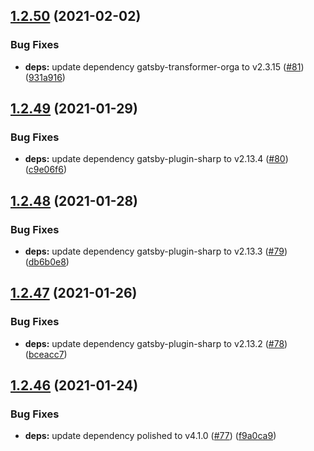 ## [1.2.50](https://github.com/dds/bosabosa.org/compare/v1.2.49...v1.2.50) (2021-02-02)


### Bug Fixes

* **deps:** update dependency gatsby-transformer-orga to v2.3.15 ([#81](https://github.com/dds/bosabosa.org/issues/81)) ([931a916](https://github.com/dds/bosabosa.org/commit/931a916d1a61e51ca4f9b05b3cb2f516cf7a44d6))



## [1.2.49](https://github.com/dds/bosabosa.org/compare/v1.2.48...v1.2.49) (2021-01-29)


### Bug Fixes

* **deps:** update dependency gatsby-plugin-sharp to v2.13.4 ([#80](https://github.com/dds/bosabosa.org/issues/80)) ([c9e06f6](https://github.com/dds/bosabosa.org/commit/c9e06f67eafffd359396ecddb1524cb6f12069f5))



## [1.2.48](https://github.com/dds/bosabosa.org/compare/v1.2.47...v1.2.48) (2021-01-28)


### Bug Fixes

* **deps:** update dependency gatsby-plugin-sharp to v2.13.3 ([#79](https://github.com/dds/bosabosa.org/issues/79)) ([db6b0e8](https://github.com/dds/bosabosa.org/commit/db6b0e88144858a20638f27c7d09ea1250cd0666))



## [1.2.47](https://github.com/dds/bosabosa.org/compare/v1.2.46...v1.2.47) (2021-01-26)


### Bug Fixes

* **deps:** update dependency gatsby-plugin-sharp to v2.13.2 ([#78](https://github.com/dds/bosabosa.org/issues/78)) ([bceacc7](https://github.com/dds/bosabosa.org/commit/bceacc7662b8072aff7874d08c65210134d99841))



## [1.2.46](https://github.com/dds/bosabosa.org/compare/v1.2.45...v1.2.46) (2021-01-24)


### Bug Fixes

* **deps:** update dependency polished to v4.1.0 ([#77](https://github.com/dds/bosabosa.org/issues/77)) ([f9a0ca9](https://github.com/dds/bosabosa.org/commit/f9a0ca9bd7e44b121d7d917301e44b91bf69acc1))



